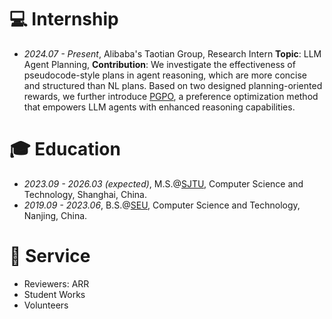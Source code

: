 # 💻 Internship
- *2024.07 - Present*, Alibaba's Taotian Group, Research Intern
  **Topic**: LLM Agent Planning,
  **Contribution**:  We investigate the effectiveness of pseudocode-style plans in agent reasoning, which are more concise and structured than NL plans. Based on two designed planning-oriented rewards, we further introduce [PGPO](https://github.com/zouyingcao/PGPO), a preference optimization method that empowers LLM agents with enhanced reasoning capabilities.

# 🎓 Education

- *2023.09 - 2026.03 (expected)*, M.S.@[SJTU](https://www.sjtu.edu.cn/), Computer Science and Technology, Shanghai, China.
- *2019.09 - 2023.06*, B.S.@[SEU](https://www.seu.edu.cn/), Computer Science and Technology, Nanjing, China.

# 🌲 Service
- Reviewers: ARR
- Student Works
- Volunteers
